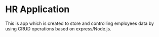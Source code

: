 # HR Application 

This is app which is created to store  and controlling  employees data by using CRUD operations based on express/Node.js.